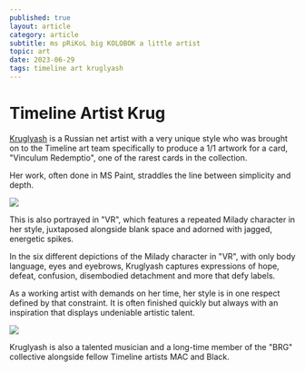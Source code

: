 ```yaml
---
published: true
layout: article
category: article
subtitle: ms pRiKoL big KOLOBOK a little artist
topic: art
date: 2023-06-29
tags: timeline art kruglyash
---
```


# Timeline Artist Krug

[Kruglyash](https://twitter.com/diskozavrik) is a Russian net artist with a very unique style who was brought on to the Timeline art team specifically to produce a 1/1 artwork for a card, "Vinculum Redemptio", one of the rarest cards in the collection. 

Her work, often done in MS Paint, straddles the line between simplicity and depth. 

![](https://pbs.twimg.com/media/FzAkJwqWYAAsv8_?format=jpg&name=large)

This is also portrayed in "VR", which features a repeated Milady character in her style, juxtaposed alongside blank space and adorned with jagged, energetic spikes. 

In the six different depictions of the Milady character in "VR", with only body language, eyes and eyebrows, Kruglyash captures expressions of hope, defeat, confusion, disembodied detachment and more that defy labels. 

As a working artist with demands on her time, her style is in one respect defined by that constraint. It is often finished quickly but always with an inspiration that displays undeniable artistic talent.

![](https://dl.openseauserdata.com/cache/originImage/files/0bd2bba2ce173558730c56a5a3c32c35.png)

Kruglyash is also a talented musician and a long-time member of the "BRG" collective alongside fellow Timeline artists MAC and Black.